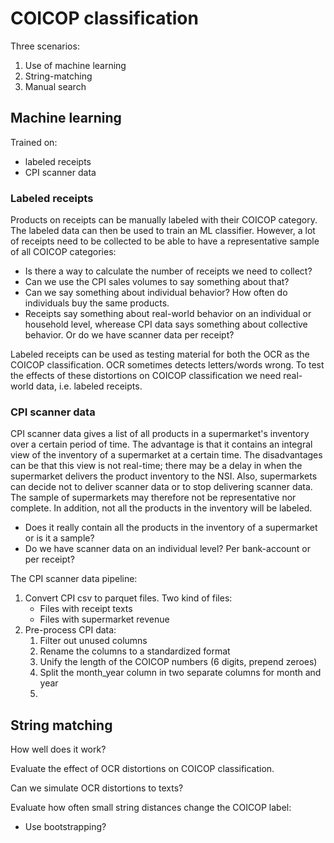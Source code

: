 # COICOP classification

Three scenarios:

1. Use of machine learning
2. String-matching
3. Manual search

## Machine learning

Trained on:

- labeled receipts
- CPI scanner data

### Labeled receipts

Products on receipts can be manually labeled with their COICOP category. The labeled data can then be used to train an ML classifier. However, a lot of receipts need to be collected to be able to have a representative sample of all COICOP categories:

- Is there a way to calculate the number of receipts we need to collect?
- Can we use the CPI sales volumes to say something about that?
- Can we say something about individual behavior? How often do individuals buy the same products.
- Receipts say something about real-world behavior on an individual or household level, wherease CPI data says something about collective behavior. Or do we have scanner data per receipt?

Labeled receipts can be used as testing material for both the OCR as the COICOP
classification. OCR sometimes detects letters/words wrong. To test the effects of these
distortions on COICOP classification we need real-world data, i.e. labeled receipts.

### CPI scanner data

CPI scanner data gives a list of all products in a supermarket's inventory over a certain
period of time. The advantage is that it contains an integral view of the inventory of a
supermarket at a certain time. The disadvantages can be that this view is not real-time;
there may be a delay in when the supermarket delivers the product inventory to the NSI.
Also, supermarkets can decide not to deliver scanner data or to stop delivering scanner
data. The sample of supermarkets may therefore not be representative nor complete. In addition, not all the products in the inventory will be labeled.

- Does it really contain all the products in the inventory of a supermarket or is it a sample?
- Do we have scanner data on an individual level? Per bank-account or per receipt?

The CPI scanner data pipeline:

1. Convert CPI csv to parquet files. Two kind of files:
   - Files with receipt texts
   - Files with supermarket revenue
2. Pre-process CPI data:
   1. Filter out unused columns
   2. Rename the columns to a standardized format
   3. Unify the length of the COICOP numbers (6 digits, prepend zeroes)
   4. Split the month_year column in two separate columns for month and year
   5.

## String matching

How well does it work?

Evaluate the effect of OCR distortions on COICOP classification.

Can we simulate OCR distortions to texts?

Evaluate how often small string distances change the COICOP label:

- Use bootstrapping?
